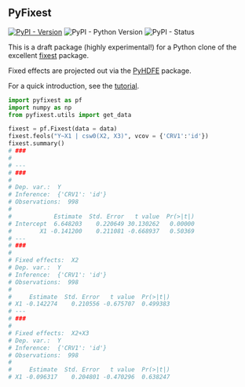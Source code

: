 ## PyFixest

[![PyPI - Version](https://img.shields.io/pypi/v/pyfixest.svg)](https://pypi.org/project/pyfixest/)
![PyPI - Python Version](https://img.shields.io/pypi/pyversions/pyfixest.svg)
![PyPI - Status](https://img.shields.io/pypi/status/pyfixest.svg)

This is a draft package (highly experimental!) for a Python clone of the excellent [fixest](https://github.com/lrberge/fixest) package.

Fixed effects are projected out via the [PyHDFE](https://github.com/jeffgortmaker/pyhdfe) package.

For a quick introduction, see the [tutorial](https://s3alfisc.github.io/pyfixest/tutorial/).

```python
import pyfixest as pf
import numpy as np
from pyfixest.utils import get_data

fixest = pf.Fixest(data = data)
fixest.feols("Y~X1 | csw0(X2, X3)", vcov = {'CRV1':'id'})
fixest.summary()
# ###
#
# ---
# ###
#
# Dep. var.:  Y
# Inference:  {'CRV1': 'id'}
# Observations:  998
#
#            Estimate  Std. Error   t value  Pr(>|t|)
# Intercept  6.648203    0.220649 30.130262   0.00000
#        X1 -0.141200    0.211081 -0.668937   0.50369
# ---
# ###
#
# Fixed effects:  X2
# Dep. var.:  Y
# Inference:  {'CRV1': 'id'}
# Observations:  998
#
#     Estimate  Std. Error   t value  Pr(>|t|)
# X1 -0.142274    0.210556 -0.675707  0.499383
# ---
# ###
#
# Fixed effects:  X2+X3
# Dep. var.:  Y
# Inference:  {'CRV1': 'id'}
# Observations:  998
#
#     Estimate  Std. Error   t value  Pr(>|t|)
# X1 -0.096317    0.204801 -0.470296  0.638247
```

